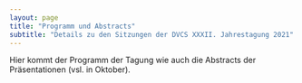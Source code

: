 ```yaml
---
layout: page
title: "Programm und Abstracts"
subtitle: "Details zu den Sitzungen der DVCS XXXII. Jahrestagung 2021"
---
```


Hier kommt der Programm der Tagung wie auch die Abstracts der Präsentationen (vsl. in Oktober).
